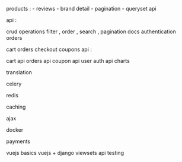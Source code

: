 products : - reviews - brand detail - pagination - queryset api

api :

crud operations
filter , order , search , pagination
docs
authentication
orders

cart
orders
checkout
coupons
api :

cart api
orders api
coupon api
user auth api
charts

translation

celery

redis

caching

ajax

docker

payments

vuejs basics
vuejs + django
viewsets api
testing
